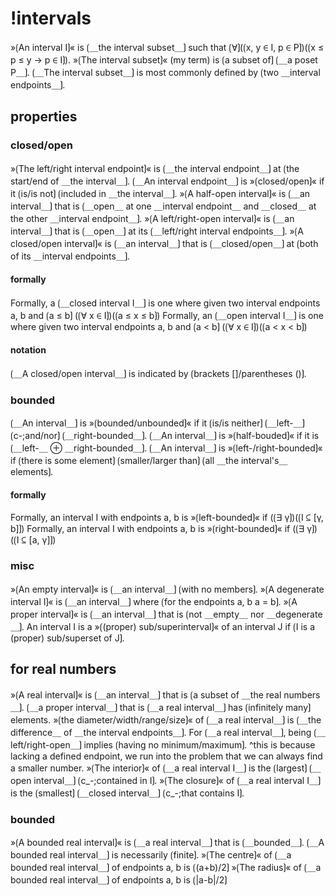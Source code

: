 # !intervals

»⟮An interval I⟯« is ⟮＿the interval subset＿⟯ such that ⟮∀⟯(⟮x, y ∈ I, p ∈ P⟯)(⟮x ≤ p ≤ y → p ∈ I⟯).
»⟮The interval subset⟯« (my term) is ⟮a subset of⟯ ⟮＿a poset P＿⟯.
⟮＿The interval subset＿⟯ is most commonly defined by ⟮two ＿interval endpoints＿⟯.

## properties

### closed/open

»⟮The left/right interval endpoint⟯« is ⟮＿the interval endpoint＿⟯ at ⟮the start/end of ＿the interval＿⟯.
⟮＿An interval endpoint＿⟯ is »⟮closed/open⟯« if it ⟮is/is not⟯ ⟮included in ＿the interval＿⟯.
»⟮A half-open interval⟯« is ⟮＿an interval＿⟯ that is ⟮＿open＿ at one ＿interval endpoint＿ and ＿closed＿ at the other ＿interval endpoint＿⟯.
»⟮A left/right-open interval⟯« is ⟮＿an interval＿⟯ that is ⟮＿open＿⟯ at its ⟮＿left/right interval endpoints＿⟯.
»⟮A closed/open interval⟯« is ⟮＿an interval＿⟯ that is ⟮＿closed/open＿⟯ at ⟮both of its ＿interval endpoints＿⟯.

#### formally

Formally, a ⟮＿closed interval I＿⟯ is one where given two interval endpoints a, b and ⟮a ≤ b⟯ (⟮∀ x ∈ I⟯)(⟮a ≤ x ≤ b⟯)
Formally, an ⟮＿open interval I＿⟯ is one where given two interval endpoints a, b and ⟮a &lt; b⟯ (⟮∀ x ∈ I⟯)(⟮a &lt; x &lt; b⟯)

#### notation

⟮＿A closed/open interval＿⟯ is indicated by ⟮brackets []/parentheses ()⟯.

### bounded

⟮＿An interval＿⟯ is »⟮bounded/unbounded⟯« if it ⟮is/is neither⟯ ⟮＿left-＿⟯ ⟮c-;and/nor⟯ ⟮＿right-bounded＿⟯.
⟮＿An interval＿⟯ is »⟮half-bouded⟯« if it is ⟮＿left-＿ ⊕ ＿right-bounded＿⟯.
⟮＿An interval＿⟯ is »⟮left-/right-bounded⟯« if ⟮there is some element⟯ ⟮smaller/larger than⟯ ⟮all ＿the interval's＿ elements⟯.

#### formally

Formally, an interval I with endpoints a, b is »⟮left-bounded⟯« if (⟮∃ γ⟯)(⟮I ⊆ [γ, b]⟯)
Formally, an interval I with endpoints a, b is »⟮right-bounded⟯« if (⟮∃ γ⟯)(⟮I ⊆ [a, γ]⟯)

### misc

»⟮An empty interval⟯« is ⟮＿an interval＿⟯ ⟮with no members⟯. 
»⟮A degenerate interval I⟯« is ⟮＿an interval＿⟯ where ⟮for the endpoints a, b a = b⟯.
»⟮A proper interval⟯« is ⟮＿an interval＿⟯ that is ⟮not ＿empty＿ nor ＿degenerate＿⟯.
An interval I is a »⟮(proper) sub/superinterval⟯« of an interval J if ⟮I is a (proper) sub/superset of J⟯.

## for real numbers

»⟮A real interval⟯« is ⟮＿an interval＿⟯ that is ⟮a subset of ＿the real numbers＿⟯.
⟮＿a proper interval＿⟯ that is ⟮＿a real interval＿⟯ has ⟮infinitely many⟯ elements.
»⟮the diameter/width/range/size⟯« of ⟮＿a real interval＿⟯ is ⟮＿the difference＿ of ＿the interval endpoints＿⟯.
For ⟮＿a real interval＿⟯, being ⟮＿left/right-open＿⟯ implies ⟮having no minimum/maximum⟯.
^this is because lacking a defined endpoint, we run into the problem that we can always find a smaller number.
»⟮The interior⟯« of ⟮＿a real interval I＿⟯ is the ⟮largest⟯ ⟮＿open interval＿⟯ ⟮c_-;contained in I⟯.
»⟮The closure⟯« of ⟮＿a real interval I＿⟯ is the ⟮smallest⟯ ⟮＿closed interval＿⟯ ⟮c_-;that contains I⟯.

### bounded

»⟮A bounded real interval⟯« is ⟮＿a real interval＿⟯ that is ⟮＿bounded＿⟯.
⟮＿A bounded real interval＿⟯ is necessarily ⟮finite⟯.
»⟮The centre⟯« of ⟮＿a bounded real interval＿⟯ of endpoints a, b is ⟮(a+b)/2⟯
»⟮The radius⟯« of ⟮＿a bounded real interval＿⟯ of endpoints a, b is ⟮|a-b|/2⟯